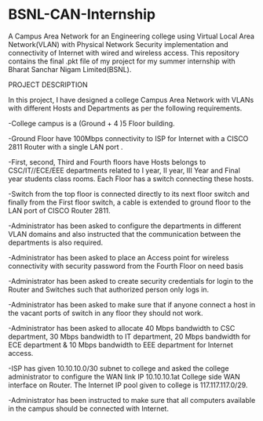 # BSNL-CAN-Internship
A Campus Area Network for an Engineering college using Virtual Local Area Network(VLAN) with Physical Network Security implementation and connectivity of Internet with wired and wireless access.
This repository contains the final .pkt file of my project for my summer internship with Bharat Sanchar Nigam Limited(BSNL).

PROJECT DESCRIPTION

In this project, I have designed a college Campus Area Network with VLANs with different Hosts and Departments as per the following requirements. 

-College campus is a (Ground + 4 )5 Floor building.

-Ground Floor have  100Mbps  connectivity to ISP for Internet with a CISCO 2811 Router with a single LAN port . 

-First, second, Third and Fourth floors have Hosts belongs to CSC/IT//ECE/EEE departments related to I year, II year, III Year and Final year students class rooms. Each Floor has a switch connecting these hosts. 

-Switch from the top floor is connected directly to its next floor switch and finally from the First floor switch, a cable is extended to ground floor to the LAN port of CISCO Router 2811.

-Administrator has been asked to configure the departments in different VLAN domains and also instructed that the communication between the departments is also required.

-Administrator has been asked to place an Access point  for wireless connectivity with security password from the  Fourth Floor  on need basis

-Administrator has been asked to create security credentials for login to the Router and Switches such that authorized person only logs in.

-Administrator has been asked to make sure that if anyone connect a host  in the vacant ports of switch in any floor they should not work.

-Administrator has been asked to allocate 40 Mbps bandwidth to CSC department, 30 Mbps bandwidth to IT department, 20 Mbps bandwidth for ECE department & 10 Mbps bandwidth to EEE department for Internet access. 

-ISP has given 10.10.10.0/30 subnet to college and asked the  college administrator to configure the WAN link IP 10.10.10.1at College side WAN interface on Router. The Internet IP pool given to college is 117.117.117.0/29.

-Administrator has been instructed to make sure that all computers available in the campus should be connected with Internet. 
